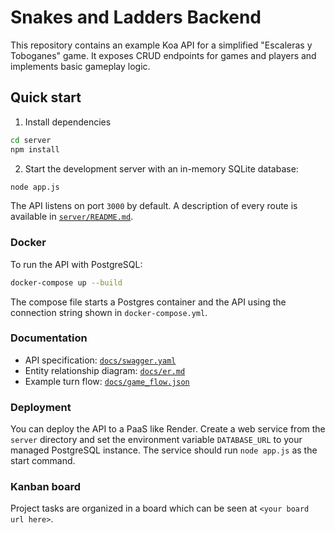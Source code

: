 # Snakes and Ladders Backend

This repository contains an example Koa API for a simplified "Escaleras y Toboganes" game. It exposes CRUD endpoints for games and players and implements basic gameplay logic.

## Quick start

1. Install dependencies

```bash
cd server
npm install
```

2. Start the development server with an in-memory SQLite database:

```bash
node app.js
```

The API listens on port `3000` by default. A description of every route is available in [`server/README.md`](server/README.md).

### Docker

To run the API with PostgreSQL:

```bash
docker-compose up --build
```

The compose file starts a Postgres container and the API using the connection string shown in `docker-compose.yml`.

### Documentation

- API specification: [`docs/swagger.yaml`](docs/swagger.yaml)
- Entity relationship diagram: [`docs/er.md`](docs/er.md)
- Example turn flow: [`docs/game_flow.json`](docs/game_flow.json)

### Deployment

You can deploy the API to a PaaS like Render. Create a web service from the `server` directory and set the environment variable `DATABASE_URL` to your managed PostgreSQL instance. The service should run `node app.js` as the start command.

### Kanban board

Project tasks are organized in a board which can be seen at `<your board url here>`.
